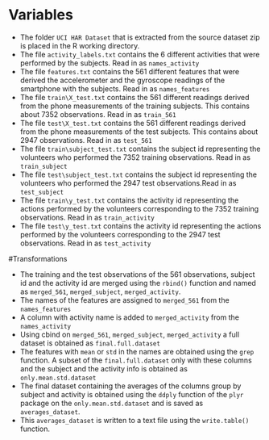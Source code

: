 # Variables
* The folder `UCI HAR Dataset` that is extracted from the source dataset zip is placed in the R working directory.
* The file `activity_labels.txt` contains the 6 different activities that were performed by the subjects. Read in as `names_activity`
* The file `features.txt` contains the 561 different features that were derived the accelerometer and the gyroscope readings of the smartphone with the subjects. Read in as `names_features`
* The file `train\X_test.txt` contains the 561 different readings derived from the phone measurements of the training subjects. This contains about 7352 observations. Read in as `train_561`
* The file `test\X_test.txt` contains the 561 different readings derived from the phone measurements of the test subjects. This contains about 2947 observations. Read in as `test_561`
* The file `train\subject_test.txt` contains the subject id representing the volunteers who performed the 7352 training observations. Read in as `train_subject`
* The file `test\subject_test.txt` contains the subject id representing the volunteers who performed the 2947 test observations.Read in as `test_subject`
* The file `train\y_test.txt` contains the activity id representing the actions performed by the volunteers corresponding to the 7352 training observations. Read in as `train_activity`
* The file `test\y_test.txt` contains the activity id representing the actions performed by the volunteers corresponding to the 2947 test observations. Read in as `test_activity`

#Transformations
* The training and the test observations of the 561 observations, subject id and the activity id are merged using the `rbind()` function and named as `merged_561`, `merged_subject`, `merged_activity`.
* The names of the features are assigned to `merged_561` from the `names_features`
* A column with activity name is added to `merged_activity` from the `names_activity`
* Using cbind on `merged_561`, `merged_subject`, `merged_activity` a full dataset is obtained as `final.full.dataset`
* The features with `mean` or `std` in the names are obtained using the `grep` function. A subset of the `final.full.dataset` only with these columns and the subject and the activity info is obtained as `only.mean.std.dataset`
* The final dataset containing the averages of the columns group by subject and activity is obtained using the `ddply` function of the `plyr` package on the `only.mean.std.dataset` and is saved as `averages_dataset`.
* This `averages_dataset` is written to a text file using the `write.table()` function.
